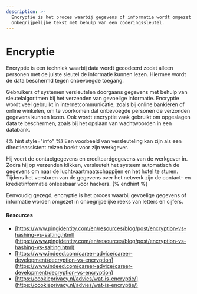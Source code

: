 ```yaml
---
description: >-
  Encryptie is het proces waarbij gegevens of informatie wordt omgezet in
  onbegrijpelijke tekst met behulp van een coderingssleutel.
---
```


# Encryptie

Encryptie is een techniek waarbij data wordt gecodeerd zodat alleen personen met de juiste sleutel de informatie kunnen lezen. Hiermee wordt de data beschermd tegen onbevoegde toegang.

Gebruikers of systemen versleutelen doorgaans gegevens met behulp van sleutelalgoritmen bij het verzenden van gevoelige informatie. Encryptie wordt veel gebruikt in internetcommunicatie, zoals bij online bankieren of online winkelen, om te voorkomen dat onbevoegde personen de verzonden gegevens kunnen lezen. Ook wordt encryptie vaak gebruikt om opgeslagen data te beschermen, zoals bij het opslaan van wachtwoorden in een databank.

{% hint style="info" %}
Een voorbeeld van versleuteling kan zijn als een directieassistent reizen boekt voor zijn werkgever.

Hij voert de contactgegevens en creditcardgegevens van de werkgever in. Zodra hij op verzenden klikken, versleutelt het systeem automatisch de gegevens om naar de luchtvaartmaatschappijen en het hotel te sturen. Tijdens het versturen van de gegevens over het netwerk zijn de contact- en kredietinformatie onleesbaar voor hackers.
{% endhint %}

Eenvoudig gezegd, encryptie is het proces waarbij gevoelige gegevens of informatie worden omgezet in onbegrijpelijke reeks van letters en cijfers.

#### Resources

* [https://www.pingidentity.com/en/resources/blog/post/encryption-vs-hashing-vs-salting.html](https://www.pingidentity.com/en/resources/blog/post/encryption-vs-hashing-vs-salting.html)
* [https://www.indeed.com/career-advice/career-development/decryption-vs-encryption](https://www.indeed.com/career-advice/career-development/decryption-vs-encryption)
* [https://cookieprivacy.nl/advies/wat-is-encryptie/](https://cookieprivacy.nl/advies/wat-is-encryptie/)
